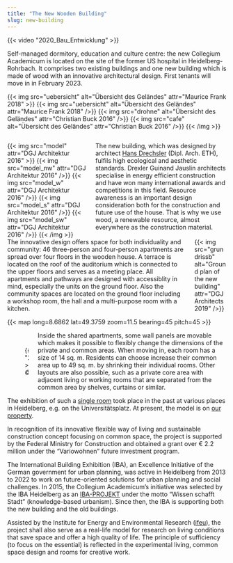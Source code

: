 ```yaml
---
title: "The New Wooden Building"
slug: new-building
---
```


{{< video "2020_Bau_Entwicklung" >}}

Self-managed dormitory, education and culture centre: the new Collegium Academicum is located on the site of the former US hospital in Heidelberg-Rohrbach. It comprises two existing buildings and one new building which is made of wood with an innovative architectural design. First tenants will move in in February 2023.

{{< img src="uebersicht" alt="Übersicht des Geländes" attr="Maurice Frank 2018" >}}
    {{< img src="uebersicht" alt="Übersicht des Geländes" attr="Maurice Frank 2018" />}}
    {{< img src="drohne" alt="Übersicht des Geländes" attr="Christian Buck 2016" />}}
    {{< img src="cafe" alt="Übersicht des Geländes" attr="Christian Buck 2016" />}}
{{< /img >}}

<div class="columns" style="margin-top: 2em;">
    <div class="column">
    {{< img src="model" attr="DGJ Architektur 2016" >}}
        {{< img src="model_nw" attr="DGJ Architektur 2016" />}}
        {{< img src="model_w" attr="DGJ Architektur 2016" />}}
        {{< img src="model_s" attr="DGJ Architektur 2016" />}}
        {{< img src="model_sw" attr="DGJ Architektur 2016" />}}
    {{< /img >}}
    </div>
    <div class="column">
      The new building, which was designed by architect <a href="http://dgj.eu/portfolio/dgj223-iba-collegium-academicum/">Hans Drechsler</a> (Dipl. Arch. ETH), fulfils high ecological and aesthetic standards. Drexler Guinand Jauslin architects specialise in energy efficient construction and have won many international awards and competitions in this field. Resource awareness is an important design consideration both for the construction and future use of the house. That is why we use wood, a renewable resource, almost everywhere as the construction material.
    </div>
</div>

<div class="columns">
    <div class="column">
      The innovative design offers space for both individuality and community: 46 three-person and four-person apartments are spread over four floors in the wooden house. A terrace is located on the roof of the auditorium which is connected to the upper floors and serves as a meeting place. All apartments and pathways are designed with accessiblity in mind, especially the units on the ground floor. Also the community spaces are located on the ground floor including a workshop room, the hall and a multi-purpose room with a kitchen.
    </div>
    <div class="column">
        {{< img src="grundrissb" alt="Ground plan of the new building" attr="DGJ Architects 2019" />}}
    </div>
</div>

{{< map long=8.6862 lat=49.3759 zoom=11.5 bearing=45 pitch=45 >}}

<div class="columns">
    <div class="column" style="display:flex; align-items: center;">
        <figure>
            {{< video "2017_Interactive_hoousing" >}}
            <figcaption><cite>© DGJ Architects 2018</cite></figcaption>
        </figure>
    </div>
    <div class="column">
      Inside the shared apartments, some wall panels are movable which makes it possible to flexibly change the dimensions of the private and common areas. When moving in, each room has a size of 14 sq. m. Residents can choose increase their common area up to 49 sq. m. by shrinking their individual rooms. Other layouts are also possible, such as a private core area with adjacent living or working rooms that are separated from the common area by shelves, curtains or similar.
    </div>
</div>

The exhibition of such a [single room](/en/room-model) took place in the past at various places in Heidelberg, e.g. on
the Universitätsplatz. At present, the model is on [our property](/en/map).

In recognition of its innovative flexible way of living and sustainable construction concept focusing on common space,
the project is supported by the Federal Ministry for Construction and obtained a grant over € 2.2 million under the “Variowohnen” future investment program.

The International Building Exhibition (IBA), an Excellence Initiative of the German government
for urban planning, was active in Heidelberg from 2013 to 2022 to work on future-oriented solutions for urban planning
and social challenges.
In 2015, the Collegium Academicum’s initiative was selected by the IBA Heidelberg as an
[IBA-PROJEKT](https://iba.heidelberg.de/de/projekte/collegium-academicum) under the motto “Wissen schafft Stadt”
(knowledge-based urbanism). Since then, the IBA is supporting both the new building and the old buildings. 

Assisted by the Institute for Energy and Environmental Research ([ifeu](https://www.ifeu.de/projekt/suprastadt/)),
the project shall also serve as a real-life model for research on living conditions that save space and offer a high
quality of life. The principle of sufficiency (to focus on the essential) is reflected in the experimental living,
common space design and rooms for creative work.
